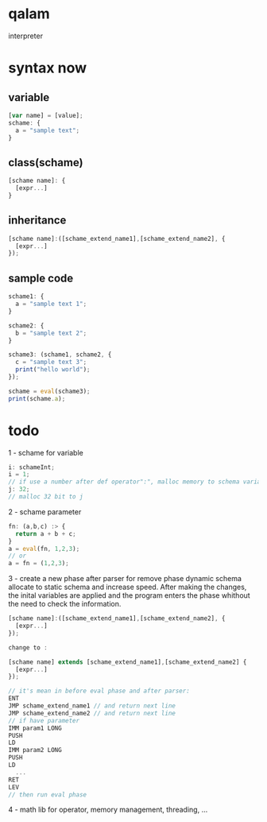 # qalam
interpreter

# syntax now
## variable
```js
[var name] = [value];
schame: {
  a = "sample text";
}
```

## class(schame)
```js
[schame name]: {
  [expr...]
}
```

## inheritance
```js
[schame name]:([schame_extend_name1],[schame_extend_name2], {
  [expr...]
});
```

## sample code
```js
schame1: {
  a = "sample text 1";
}

schame2: {
  b = "sample text 2";
}

schame3: (schame1, schame2, {
  c = "sample text 3";
  print("hello world");
});

schame = eval(schame3);
print(schame.a);
```
# todo
1 - schame for variable
```js
i: schameInt;
i = 1;
// if use a number after def operator":", malloc memory to schema variable
j: 32;
// malloc 32 bit to j
```
2 - schame parameter
```js
fn: (a,b,c) :> {
  return a + b + c;
}
a = eval(fn, 1,2,3);
// or
a = fn = (1,2,3);
```
3 - create a new phase after parser for remove phase dynamic schema allocate to static schema and increase speed. After making the changes, the inital variables are applied and the program enters the phase whithout the need to check the information. 
```js
[schame name]:([schame_extend_name1],[schame_extend_name2], {
  [expr...]
});

change to :

[schame name] extends [schame_extend_name1],[schame_extend_name2] {
  [expr...]
});

// it's mean in before eval phase and after parser:
ENT
JMP schame_extend_name1 // and return next line
JMP schame_extend_name2 // and return next line
// if have parameter
IMM param1 LONG
PUSH
LD
IMM param2 LONG
PUSH
LD
  ...
RET
LEV
// then run eval phase
```
4 - math lib for operator, memory management, threading, ...

